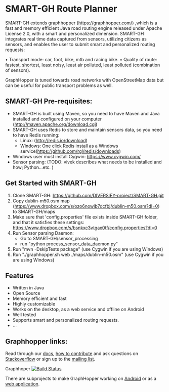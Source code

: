 # SMART-GH Route Planner

SMART-GH extends graphhopper (https://graphhopper.com/) ,which is a fast and memory efficient Java road routing engine released under Apache License 2.0, with a smart and personalized dimension. 
SMART-GH integrates real time data captured from sensors, utilizing citizens as sensors, and enables the user to submit smart and personalized routing requests:

•	Transport mode: car, foot, bike, mtb and racing bike.
•	Quality of route: fastest, shortest, least noisy, least air polluted, least polluted (combination of sensors).

GraphHopper is tuned towards road networks with OpenStreetMap data but can be useful for public transport problems as well.

SMART-GH Pre-requisites:
-----------------------
 
 * SMART-GH is built using Maven, so you need to have Maven and Java installed and configured on your computer (http://maven.apache.org/download.cgi)
 * SMART-GH uses Redis to store and maintain sensors data, so you need to have Redis running:
	- Linux: (http://redis.io/download)
	- Windows: One click Redis install as a Windows service(https://github.com/rgl/redis/downloads)
 * Windows user must install Cygwin: https://www.cygwin.com/
 * Sensor parsing: (TODO: vivek describes what needs to be installed and how; Python...etc. )
		
Get Started with SMART-GH
-------------------------

 1. Clone SMART-GH: https://github.com/DIVERSIFY-project/SMART-GH.git
 2. Copy dublin-m50.osm map (https://www.dropbox.com/s/ozo6nowib7dcfbj/dublin-m50.osm?dl=0) to SMART-GH/maps
 3. Make sure that 'config.properties' file exists inside SMART-GH folder, and that it satisfies these settings: https://www.dropbox.com/s/bsnkxc3vtgax0tf/config.properties?dl=0
 4. Run Sensor parsing Daemon:
	- Go to SMART-GH/sensor_processing
	- run "python process_sensor_data_daemon.py"
 5. Run "mvn -DskipTests package" (use Cygwin if you are using Windows)
 6. Run "./graphhopper.sh web ./maps/dublin-m50.osm" (use Cygwin if you are using Windows)
 
Features
---------

 * Written in Java
 * Open Source
 * Memory efficient and fast
 * Highly customizable
 * Works on the desktop, as a web service and offline on Android
 * Well tested
 * Supports smart and personalized routing requests.
 * ...
 
 
Graphhopper links:
-----------------
Read through our [docs](https://github.com/graphhopper/graphhopper/blob/master/docs/index.md), 
[how to contribute](https://github.com/graphhopper/graphhopper/blob/master/CONTRIBUTING.md) and 
ask questions on [Stackoverflow](http://stackoverflow.com/questions/tagged/graphhopper)
or sign up to the [mailing list](http://graphhopper.com/#developers).

Graphhoper [![Build Status](https://secure.travis-ci.org/graphhopper/graphhopper.png?branch=master)](http://travis-ci.org/graphhopper/graphhopper)

There are subprojects to make GraphHopper working on [Android](https://github.com/graphhopper/graphhopper/blob/master/docs/android/index.md) or 
as a [web application](https://github.com/graphhopper/graphhopper/tree/master/web).